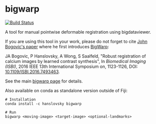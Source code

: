 # bigwarp
[![Build Status](https://travis-ci.org/saalfeldlab/bigwarp.svg?branch=master)](https://travis-ci.org/saalfeldlab/bigwarp)

A tool for manual pointwise deformable registration using bigdataviewer.

If you are using this tool in your work, please do not forget to cite [John Bogovic's paper](http://ieeexplore.ieee.org/document/7493463/) where he first introduces [BigWarp](http://fiji.sc/BigWarp):

JA Bogovic, P Hanslovsky, A Wong, S Saalfeld, "Robust registration of calcium images by learned contrast synthesis", In *Biomedical Imaging (ISBI)*, 2016 IEEE 13th International Symposium on, 1123-1126,  DOI: [10.1109/ISBI.2016.7493463](https://doi.org/10.1109/ISBI.2016.7493463).

See the main [bigwarp page](http://fiji.sc/BigWarp) for details.

Also available on conda as standalone version outside of Fiji:
```
# Installation
conda install -c hanslovsky bigwarp

# Run
bigwarp <moving-image> <target-image> <optional-landmarks>
```
